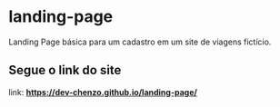# landing-page

Landing Page básica para um cadastro em um site de viagens fictício. 

## Segue o link do site

link: **https://dev-chenzo.github.io/landing-page/**
